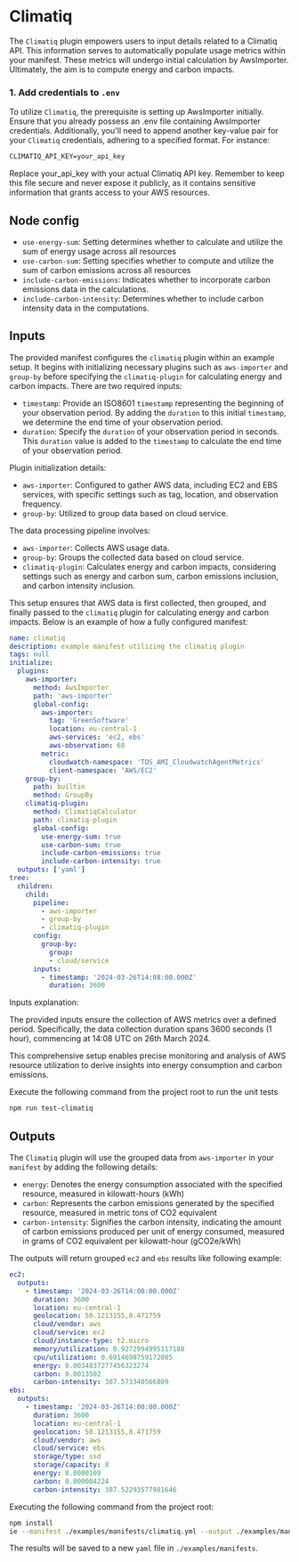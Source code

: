 # Climatiq

The `Climatiq` plugin empowers users to input details related to a Climatiq API. This information serves to automatically populate usage metrics within your manifest. These metrics will undergo initial calculation by AwsImporter. Ultimately, the aim is to compute energy and carbon impacts.

### 1. Add credentials to `.env`

To utilize `Climatiq`, the prerequisite is setting up AwsImporter initially. Ensure that you already possess an .env file containing AwsImporter credentials. Additionally, you'll need to append another key-value pair for your `Climatiq` credentials, adhering to a specified format. For instance:

```txt
CLIMATIQ_API_KEY=your_api_key
```

Replace your_api_key with your actual Climatiq API key. Remember to keep this file secure and never expose it publicly, as it contains sensitive information that grants access to your AWS resources.

## Node config

- `use-energy-sum`: Setting determines whether to calculate and utilize the sum of energy usage across all resources
- `use-carbon-sum`: Setting specifies whether to compute and utilize the sum of carbon emissions across all resources
- `include-carbon-emissions`: Indicates whether to incorporate carbon emissions data in the calculations.
- `include-carbon-intensity`: Determines whether to include carbon intensity data in the computations.

## Inputs

The provided manifest configures the `climatiq` plugin within an example setup. It begins with initializing necessary plugins such as `aws-importer` and `group-by` before specifying the `climatiq-plugin` for calculating energy and carbon impacts. There are two required inputs:

- `timestamp`: Provide an ISO8601 `timestamp` representing the beginning of your observation period. By adding the `duration` to this initial `timestamp`, we determine the end time of your observation period.
- `duration`: Specify the `duration` of your observation period in seconds. This `duration` value is added to the `timestamp` to calculate the end time of your observation period.

Plugin initialization details:

- `aws-importer`: Configured to gather AWS data, including EC2 and EBS services, with specific settings such as tag, location, and observation frequency.
- `group-by`: Utilized to group data based on cloud service.

The data processing pipeline involves:

- `aws-importer`: Collects AWS usage data.
- `group-by`: Groups the collected data based on cloud service.
- `climatiq-plugin`: Calculates energy and carbon impacts, considering settings such as energy and carbon sum, carbon emissions inclusion, and carbon intensity inclusion.

This setup ensures that AWS data is first collected, then grouped, and finally passed to the `climatiq` plugin for calculating energy and carbon impacts. Below is an example of how a fully configured manifest:

```yaml
name: climatiq
description: example manifest utilizing the climatiq plugin
tags: null
initialize:
  plugins:
    aws-importer:
      method: AwsImporter
      path: 'aws-importer'
      global-config:
        aws-importer:
          tag: 'GreenSoftware'
          location: eu-central-1
          aws-services: 'ec2, ebs'
          aws-observation: 60
        metric:
          cloudwatch-namespace: 'TOS_AMI_CloudwatchAgentMetrics'
          client-namespace: 'AWS/EC2'
    group-by:
      path: builtin
      method: GroupBy
    climatiq-plugin:
      method: ClimatiqCalculator
      path: climatiq-plugin
      global-config:
        use-energy-sum: true
        use-carbon-sum: true
        include-carbon-emissions: true
        include-carbon-intensity: true
  outputs: ['yaml']
tree:
  children:
    child:
      pipeline:
        - aws-importer
        - group-by
        - climatiq-plugin
      config:
        group-by:
          group:
          - cloud/service
      inputs:
        - timestamp: '2024-03-26T14:08:00.000Z'
          duration: 3600
```

Inputs explanation:

The provided inputs ensure the collection of AWS metrics over a defined period. Specifically, the data collection duration spans 3600 seconds (1 hour), commencing at 14:08 UTC on 26th March 2024.

This comprehensive setup enables precise monitoring and analysis of AWS resource utilization to derive insights into energy consumption and carbon emissions.

Execute the following command from the project root to run the unit tests
```sh
npm run test-climatiq
```

## Outputs

The `Climatiq` plugin will use the grouped data from `aws-importer` in your `manifest` by adding the following details:

- `energy`: Denotes the energy consumption associated with the specified resource, measured in kilowatt-hours (kWh)
- `carbon`: Represents the carbon emissions generated by the specified resource, measured in metric tons of CO2 equivalent
- `carbon-intensity`: Signifies the carbon intensity, indicating the amount of carbon emissions produced per unit of energy consumed, measured in grams of CO2 equivalent per kilowatt-hour (gCO2e/kWh)

The outputs will return grouped `ec2` and `ebs` results like following example:

```yaml
ec2:
  outputs:
    - timestamp: '2024-03-26T14:08:00.000Z'
      duration: 3600
      location: eu-central-1
      geolocation: 50.1213155,8.471759
      cloud/vendor: aws
      cloud/service: ec2
      cloud/instance-type: t2.micro
      memory/utilization: 0.9272994995117188
      cpu/utilization: 0.6914698759172085
      energy: 0.0034837277456323274
      carbon: 0.0013502
      carbon-intensity: 387.573340566809
ebs:
  outputs:
    - timestamp: '2024-03-26T14:08:00.000Z'
      duration: 3600
      location: eu-central-1
      geolocation: 50.1213155,8.471759
      cloud/vendor: aws
      cloud/service: ebs
      storage/type: ssd
      storage/capacity: 8
      energy: 0.0000109
      carbon: 0.000004224
      carbon-intensity: 387.52293577981646
```

Executing the following command from the project root:

```sh
npm install
ie --manifest ./examples/manifests/climatiq.yml --output ./examples/manifests/climatiq-computed.yml
```

The results will be saved to a new `yaml` file in `./examples/manifests`.
